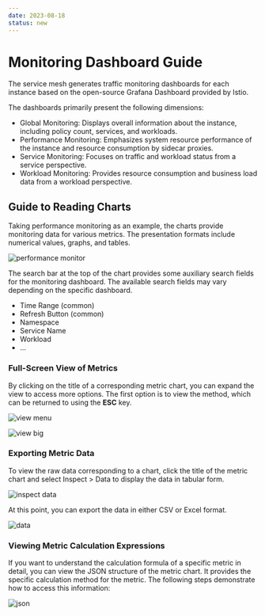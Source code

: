 ```yaml
---
date: 2023-08-18
status: new
---
```


# Monitoring Dashboard Guide

The service mesh generates traffic monitoring dashboards for each instance based on the open-source Grafana Dashboard provided by Istio.

The dashboards primarily present the following dimensions:

- Global Monitoring: Displays overall information about the instance, including policy count, services, and workloads.
- Performance Monitoring: Emphasizes system resource performance of the instance and resource consumption by sidecar proxies.
- Service Monitoring: Focuses on traffic and workload status from a service perspective.
- Workload Monitoring: Provides resource consumption and business load data from a workload perspective.

## Guide to Reading Charts

Taking performance monitoring as an example, the charts provide monitoring data for various metrics. The presentation formats include numerical values, graphs, and tables.

![performance monitor](https://docs.daocloud.io/daocloud-docs-images/docs/en/docs/mspider/user-guide/images/readtips01.png)

The search bar at the top of the chart provides some auxiliary search fields for the monitoring dashboard. The available search fields may vary depending on the specific dashboard.

- Time Range (common)
- Refresh Button (common)
- Namespace
- Service Name
- Workload
- ...

### Full-Screen View of Metrics

By clicking on the title of a corresponding metric chart, you can expand the view to access more options. The first option is to view the method, which can be returned to using the **ESC** key.

![view menu](https://docs.daocloud.io/daocloud-docs-images/docs/en/docs/mspider/user-guide/images/readtips02.png)

![view big](https://docs.daocloud.io/daocloud-docs-images/docs/en/docs/mspider/user-guide/images/readtips03.png)

### Exporting Metric Data

To view the raw data corresponding to a chart, click the title of the metric chart and select Inspect > Data to display the data in tabular form.

![inspect data](https://docs.daocloud.io/daocloud-docs-images/docs/en/docs/mspider/user-guide/images/readtips04.png)

At this point, you can export the data in either CSV or Excel format.

![data](https://docs.daocloud.io/daocloud-docs-images/docs/en/docs/mspider/user-guide/images/readtips05.png)

### Viewing Metric Calculation Expressions

If you want to understand the calculation formula of a specific metric in detail, you can view the JSON structure of the metric chart. It provides the specific calculation method for the metric. The following steps demonstrate how to access this information:

![json](https://docs.daocloud.io/daocloud-docs-images/docs/en/docs/mspider/user-guide/images/readtips06.png)
